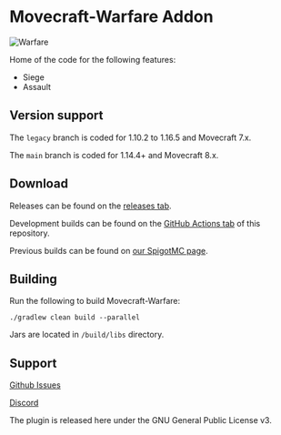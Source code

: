 # Movecraft-Warfare Addon
![Warfare](https://github.com/APDevTeam/Movecraft-Warfare/actions/workflows/gradle.yml/badge.svg)

Home of the code for the following features:
 - Siege
 - Assault

## Version support
The `legacy` branch is coded for 1.10.2 to 1.16.5 and Movecraft 7.x.

The `main` branch is coded for 1.14.4+ and Movecraft 8.x.

## Download
Releases can be found on the [releases tab](https://github.com/APDevTeam/Movecraft-Warfare/releases).

Development builds can be found on the [GitHub Actions tab](https://github.com/APDevTeam/Movecraft-Warfare/actions) of this repository.

Previous builds can be found on [our SpigotMC page](https://www.spigotmc.org/resources/movecraft-warfare.87359/).

## Building
Run the following to build Movecraft-Warfare:
```
./gradlew clean build --parallel
```
Jars are located in `/build/libs` directory.

## Support
[Github Issues](https://github.com/APDevTeam/Movecraft-Warfare/issues)

[Discord](http://bit.ly/JoinAP-Dev)

The plugin is released here under the GNU General Public License v3.
